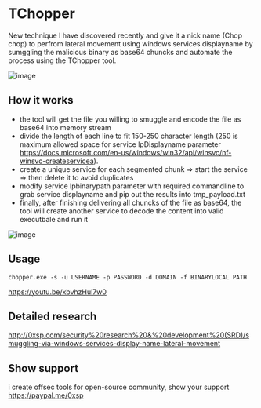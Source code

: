 # TChopper

New technique I have discovered recently and give it a nick name (Chop chop) to perfrom lateral movement using windows services displayname by sumggling the malicious binary as base64 chuncks and automate the process using the TChopper tool. 


![image](https://0xsp.com/storageCenter/1623166632.jpg)

## How it works 

* the tool will get the file you willing to smuggle and encode the file as base64 into memory stream 
* divide the length of each line to fit 150-250 character length (250 is maximum allowed space for service lpDisplayname parameter https://docs.microsoft.com/en-us/windows/win32/api/winsvc/nf-winsvc-createservicea).
* create a unique service for each segmented chunk => start the service => then delete it to avoid duplicates 
* modify service lpbinarypath parameter with required commandline to grab service displayname and pip out the results into tmp_payload.txt 
* finally, after finishing delivering all chuncks of the file as base64, the tool will create another service to decode the content into valid executbale and run it 

![image](https://0xsp.com/storageCenter/1623222054.png)

## Usage 

```
chopper.exe -s -u USERNAME -p PASSWORD -d DOMAIN -f BINARYLOCAL PATH 
```

https://youtu.be/xbvhzHul7w0

## Detailed research 
http://0xsp.com/security%20research%20&%20development%20(SRD)/smuggling-via-windows-services-display-name-lateral-movement

## Show support 

i create offsec tools for open-source community, show your support https://paypal.me/0xsp

